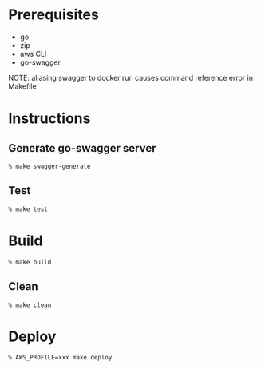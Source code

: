 # Prerequisites

- go
- zip
- aws CLI
- go-swagger

NOTE: aliasing swagger to docker run causes command reference error in Makefile

# Instructions

## Generate go-swagger server

```
% make swagger-generate
```

## Test

```
% make test
```

# Build

```
% make build
```

## Clean

```
% make clean
```

# Deploy

```
% AWS_PROFILE=xxx make deploy
```
